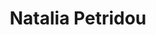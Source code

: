 ---
title: "Natalia Petridou"
presenter_id: natalia_petridou
permalink: /member_full_presentations/natalia_petridou
layout: member_all_presentations
---